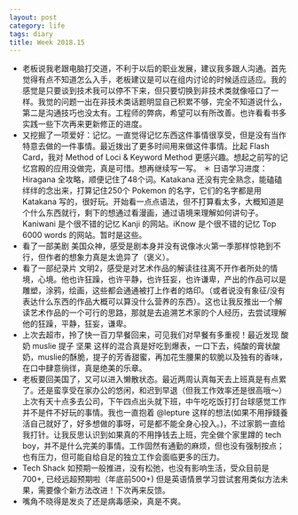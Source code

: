 ```yaml
---
layout: post
category: life
tags: diary
title: Week 2018.15
---
```


* 老板说我老跟电脑打交道，不利于以后的职业发展，建议我多跟人沟通。首先觉得有点不知道怎么入手，老板建议是可以在组内讨论的时候适应适应。我的感觉是只要谈到技术我可以停不下来，但只要切换到非技术类就像哑口了一样。我觉的问题一出在非技术类话题明显自己积累不够，完全不知道说什么，第二是沟通技巧也没太有。工程师的弊病，希望可以有所改善。也许看看书多实践一些下次再来更新修正的进度。
* 又挖掘了一项爱好：记忆。一直觉得记忆东西这件事情很享受，但是没有当作特意去做的一件事情。最近拨出了更多时间用来做这件事情。比起 Flash Card，我对 Method of Loci & Keyword Method 更感兴趣。想起之前写的记忆宫殿的应用没做完，真是可惜。想再继续写一写。
＊ 日语学习进度：Hiragana 全攻略，顺便记住了48个词。Katakana 还没有完全熟念，能磕磕绊绊的念出来，打算记住250个 Pokemon 的名字，它们的名字都是用 Katakana 写的，很好玩。开始看一点点语法，但不打算看太多，大概知道是个什么东西就行，剩下的想通过看漫画，通过语境来理解如何讲句子。Kaniwani 是个很不错的记忆 Kanji 的网站。iKnow 是个很不错的记忆 Top 6000 words 的网站。暂时是这些。
* 看了一部美剧 美国众神，感受是剧本身并没有说像冰火第一季那样惊艳到不行，但作者的想象力真是太诡异了（褒义）。
* 看了一部纪录片 文明2，感受是对艺术作品的解读往往离不开作者所处的情境，心境。他也许狂躁，也许平静，也许狂妄，也许谦卑，产出的作品可以是雕塑，涂鸦，绘画，这些都会通通被打上作者的烙印。（或者说没有象征/没有表达什么东西的作品大概可以算没什么营养的东西）。这也让我反推出一个解读艺术作品的一个可行的思路，那就是去追溯艺术家的个人经历，去尝试理解他的狂躁，平静，狂妄，谦卑。
* 上次去超市，拎了快一百刀早餐回来，可见我们对早餐有多重视！最近发现 酸奶 muslie 提子 坚果 这样的混合真是好吃到爆表，一口下去，纯酸的膏状酸奶，muslie的酥脆，提子的芳香甜蜜，再加花生腰果的软脆以及独有的香味，在口中肆意徜徉，真是绝美的乐章。
* 老板要回美国了，又可以进入懒散状态。最近两周认真每天去上班真是有点累了。还是蛮享受在家办公的悠闲，和迟到早退（但我工作效率还是很高哦～）上次有天十点多去公司，下午四点出头就下班，中午吃吃饭打打台球感觉工作并不是件不好玩的事情。我也一直抱着 @lepture 这样的想法(如果不用掙錢養活自己就好了，好多想做的事呀，可是都不能全身心投入。)，不过家鹅一直给我打针。让我反思认识到如果真的不用挣钱去上班，完全做个家里蹲的 tech boy，并不是什么完美的事情。工作固然有通勤的麻烦，但也没有强制按点；也有压力，但可能自给自足的独立工作会面临更多的压力。
* Tech Shack 如预期一般推进，没有松弛，也没有影响生活，受众目前是 700+, 已经远超预期啦（年底前500+) 但是英语情景学习尝试套用类似方法未果，需要像个新方法改进！下次再来反馈。
* 嘴角不晓得是发炎了还是病毒感染，真是不爽。

